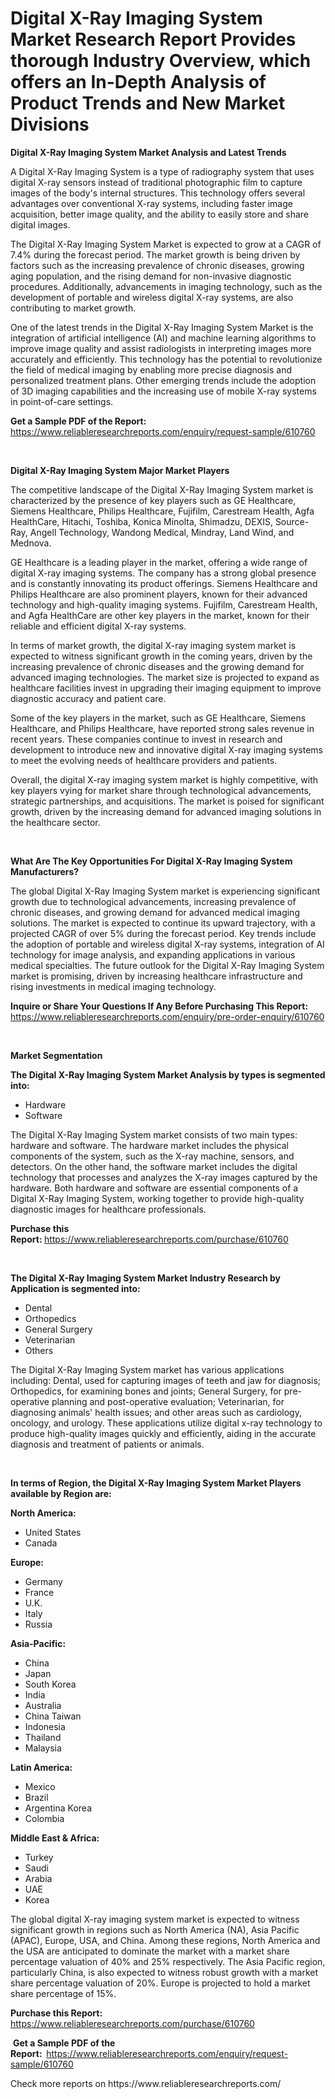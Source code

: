 <p><h1>Digital X-Ray Imaging System Market Research Report Provides thorough Industry Overview, which offers an In-Depth Analysis of Product Trends and New Market Divisions</h1></p><p><strong>Digital X-Ray Imaging System Market Analysis and Latest Trends</strong></p>
<p><p>A Digital X-Ray Imaging System is a type of radiography system that uses digital X-ray sensors instead of traditional photographic film to capture images of the body's internal structures. This technology offers several advantages over conventional X-ray systems, including faster image acquisition, better image quality, and the ability to easily store and share digital images.</p><p>The Digital X-Ray Imaging System Market is expected to grow at a CAGR of 7.4% during the forecast period. The market growth is being driven by factors such as the increasing prevalence of chronic diseases, growing aging population, and the rising demand for non-invasive diagnostic procedures. Additionally, advancements in imaging technology, such as the development of portable and wireless digital X-ray systems, are also contributing to market growth.</p><p>One of the latest trends in the Digital X-Ray Imaging System Market is the integration of artificial intelligence (AI) and machine learning algorithms to improve image quality and assist radiologists in interpreting images more accurately and efficiently. This technology has the potential to revolutionize the field of medical imaging by enabling more precise diagnosis and personalized treatment plans. Other emerging trends include the adoption of 3D imaging capabilities and the increasing use of mobile X-ray systems in point-of-care settings.</p></p>
<p><strong>Get a Sample PDF of the Report:&nbsp;</strong> <a href="https://www.reliableresearchreports.com/enquiry/request-sample/610760">https://www.reliableresearchreports.com/enquiry/request-sample/610760</a></p>
<p>&nbsp;</p>
<p><strong>Digital X-Ray Imaging System Major Market Players</strong></p>
<p><p>The competitive landscape of the Digital X-Ray Imaging System market is characterized by the presence of key players such as GE Healthcare, Siemens Healthcare, Philips Healthcare, Fujifilm, Carestream Health, Agfa HealthCare, Hitachi, Toshiba, Konica Minolta, Shimadzu, DEXIS, Source-Ray, Angell Technology, Wandong Medical, Mindray, Land Wind, and Mednova.</p><p>GE Healthcare is a leading player in the market, offering a wide range of digital X-ray imaging systems. The company has a strong global presence and is constantly innovating its product offerings. Siemens Healthcare and Philips Healthcare are also prominent players, known for their advanced technology and high-quality imaging systems. Fujifilm, Carestream Health, and Agfa HealthCare are other key players in the market, known for their reliable and efficient digital X-ray systems.</p><p>In terms of market growth, the digital X-ray imaging system market is expected to witness significant growth in the coming years, driven by the increasing prevalence of chronic diseases and the growing demand for advanced imaging technologies. The market size is projected to expand as healthcare facilities invest in upgrading their imaging equipment to improve diagnostic accuracy and patient care.</p><p>Some of the key players in the market, such as GE Healthcare, Siemens Healthcare, and Philips Healthcare, have reported strong sales revenue in recent years. These companies continue to invest in research and development to introduce new and innovative digital X-ray imaging systems to meet the evolving needs of healthcare providers and patients.</p><p>Overall, the digital X-ray imaging system market is highly competitive, with key players vying for market share through technological advancements, strategic partnerships, and acquisitions. The market is poised for significant growth, driven by the increasing demand for advanced imaging solutions in the healthcare sector.</p></p>
<p>&nbsp;</p>
<p><strong>What Are The Key Opportunities For Digital X-Ray Imaging System Manufacturers?</strong></p>
<p><p>The global Digital X-Ray Imaging System market is experiencing significant growth due to technological advancements, increasing prevalence of chronic diseases, and growing demand for advanced medical imaging solutions. The market is expected to continue its upward trajectory, with a projected CAGR of over 5% during the forecast period. Key trends include the adoption of portable and wireless digital X-ray systems, integration of AI technology for image analysis, and expanding applications in various medical specialties. The future outlook for the Digital X-Ray Imaging System market is promising, driven by increasing healthcare infrastructure and rising investments in medical imaging technology.</p></p>
<p><strong>Inquire or Share Your Questions If Any Before Purchasing This Report:</strong> <a href="https://www.reliableresearchreports.com/enquiry/pre-order-enquiry/610760">https://www.reliableresearchreports.com/enquiry/pre-order-enquiry/610760</a></p>
<p>&nbsp;</p>
<p><strong>Market Segmentation</strong></p>
<p><strong>The Digital X-Ray Imaging System Market Analysis by types is segmented into:</strong></p>
<p><ul><li>Hardware</li><li>Software</li></ul></p>
<p><p>The Digital X-Ray Imaging System market consists of two main types: hardware and software. The hardware market includes the physical components of the system, such as the X-ray machine, sensors, and detectors. On the other hand, the software market includes the digital technology that processes and analyzes the X-ray images captured by the hardware. Both hardware and software are essential components of a Digital X-Ray Imaging System, working together to provide high-quality diagnostic images for healthcare professionals.</p></p>
<p><strong>Purchase this Report:&nbsp;</strong><a href="https://www.reliableresearchreports.com/purchase/610760">https://www.reliableresearchreports.com/purchase/610760</a></p>
<p>&nbsp;</p>
<p><strong>The Digital X-Ray Imaging System Market Industry Research by Application is segmented into:</strong></p>
<p><ul><li>Dental</li><li>Orthopedics</li><li>General Surgery</li><li>Veterinarian</li><li>Others</li></ul></p>
<p><p>The Digital X-Ray Imaging System market has various applications including: Dental, used for capturing images of teeth and jaw for diagnosis; Orthopedics, for examining bones and joints; General Surgery, for pre-operative planning and post-operative evaluation; Veterinarian, for diagnosing animals' health issues; and other areas such as cardiology, oncology, and urology. These applications utilize digital x-ray technology to produce high-quality images quickly and efficiently, aiding in the accurate diagnosis and treatment of patients or animals.</p></p>
<p>&nbsp;</p>
<p><strong>In terms of Region, the Digital X-Ray Imaging System Market Players available by Region are:</strong></p>
<p>
    <p> <strong> North America: </strong>
        <ul>
            <li>United States</li>
            <li>Canada</li>
        </ul>
        </p> 
    <p> <strong> Europe: </strong>
        <ul>
            <li>Germany</li>
            <li>France</li>
            <li>U.K.</li>
            <li>Italy</li>
            <li>Russia</li>
        </ul>
        </p> 
    <p> <strong> Asia-Pacific: </strong>
        <ul>
            <li>China</li>
            <li>Japan</li>
            <li>South Korea</li>
            <li>India</li>
            <li>Australia</li>
            <li>China Taiwan</li>
            <li>Indonesia</li>
            <li>Thailand</li>
            <li>Malaysia</li>
        </ul>
        </p> 
    <p> <strong> Latin America: </strong>
        <ul>
            <li>Mexico</li>
            <li>Brazil</li>
            <li>Argentina Korea</li>
            <li>Colombia</li>
        </ul>
        </p> 
    <p> <strong> Middle East & Africa: </strong>
        <ul>
            <li>Turkey</li>
            <li>Saudi</li>
            <li>Arabia</li>
            <li>UAE</li>
            <li>Korea</li>
        </ul>
    </p>
    </p>
<p><p>The global digital X-ray imaging system market is expected to witness significant growth in regions such as North America (NA), Asia Pacific (APAC), Europe, USA, and China. Among these regions, North America and the USA are anticipated to dominate the market with a market share percentage valuation of 40% and 25% respectively. The Asia Pacific region, particularly China, is also expected to witness robust growth with a market share percentage valuation of 20%. Europe is projected to hold a market share percentage of 15%.</p></p>
<p><strong>Purchase this Report: </strong><a href="https://www.reliableresearchreports.com/purchase/610760">https://www.reliableresearchreports.com/purchase/610760</a></p>
<p>&nbsp;<strong>Get a Sample PDF of the Report:&nbsp;&nbsp;</strong><a href="https://www.reliableresearchreports.com/enquiry/request-sample/610760">https://www.reliableresearchreports.com/enquiry/request-sample/610760</a></p>
<p><strong></strong></p>
<p>Check more reports on https://www.reliableresearchreports.com/</p>
